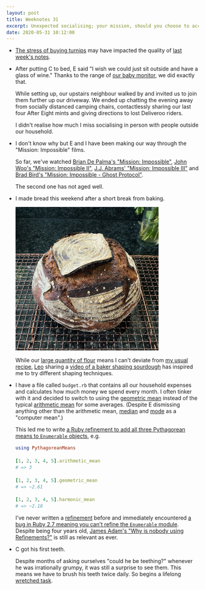 ```yaml
---
layout: post
title: Weeknotes 31
excerpt: Unexpected socialising; your mission, should you choose to accept it; computer means and a lifelong commitment.
date: 2020-05-31 10:12:00
---
```

*   [The stress of buying turnips](https://www.polygon.com/2020/5/26/21270653/animal-crossing-new-horizons-turnips-daisy-mae-acnh-nintendo-switch-stress-prices) may have impacted the quality of [last week's notes](/2020/05/24/weeknotes-30/).

*   After putting C to bed, E said "I wish we could just sit outside and have a glass of wine." Thanks to the range of [our baby monitor](/2020/03/08/weeknotes-19/), we did exactly that.

    While setting up, our upstairs neighbour walked by and invited us to join them further up our driveway. We ended up chatting the evening away from socially distanced camping chairs, contactlessly sharing our last four After Eight mints and giving directions to lost Deliveroo riders.

    I didn't realise how much I miss socialising in person with people outside our household.

*   I don't know why but E and I have been making our way through the "Mission: Impossible" films.

    So far, we've watched [Brian De Palma's "Mission: Impossible"](https://www.imdb.com/title/tt0117060/), [John Woo's "Mission: Impossible II"](https://www.imdb.com/title/tt0120755/), [J.J. Abrams' "Mission: Impossible III"](https://www.imdb.com/title/tt0317919/) and [Brad Bird's "Mission: Impossible - Ghost Protocol"](https://www.imdb.com/title/tt1229238/).

    The second one has not aged well.

*   I made bread this weekend after a short break from baking.

    <p class="center"><img src="/i/bread.jpg" width="375" height="375" alt></p>

    While our [large quantity of flour](/2020/03/15/weeknotes-20/) means I can't deviate from [my usual recipe](https://tartinebakery.com/stories/country-bread), [Leo](https://twitter.com/leocassarani) sharing a [video of a baker shaping sourdough](https://www.reddit.com/r/Breadit/comments/glzuiz/heres_another_video_of_me_shaping_sourdough_i/?utm_source=share&utm_medium=web2x) has inspired me to try different shaping techniques.

*   I have a file called `budget.rb` that contains all our household expenses and calculates how much money we spend every month. I often tinker with it and decided to switch to using the [geometric mean](https://en.wikipedia.org/wiki/Geometric_mean) instead of the typical [arithmetic mean](https://en.wikipedia.org/wiki/Arithmetic_mean) for some averages. (Despite E dismissing anything other than the arithmetic mean, [median](https://en.wikipedia.org/wiki/Median) and [mode](https://en.wikipedia.org/wiki/Mode_(statistics)) as a "computer mean".)

    This led me to write [a Ruby refinement to add all three Pythagorean means to `Enumerable` objects](https://gist.github.com/mudge/a653a1fb837e108a5501937c456f4412), e.g.

    ```ruby
    using PythagoreanMeans

    [1, 2, 3, 4, 5].arithmetic_mean
    # => 3

    [1, 2, 3, 4, 5].geometric_mean
    # => ~2.61

    [1, 2, 3, 4, 5].harmonic_mean
    # => ~2.18
    ```

    I've never written a [refinement](https://docs.ruby-lang.org/en/2.7.0/syntax/refinements_rdoc.html) before and immediately encountered [a bug in Ruby 2.7 meaning you can't refine the `Enumerable` module](https://bugs.ruby-lang.org/issues/16852). Despite being four years old, [James Adam's "Why is nobody using Refinements?"](https://interblah.net/why-is-nobody-using-refinements) is still as relevant as ever.

*   C got his first teeth.

    Despite months of asking ourselves "could he be teething?" whenever he was irrationally grumpy, it was still a surprise to see them. This means we have to brush his teeth twice daily. So begins a lifelong [wretched task](https://natbuckley.co.uk/2019/06/02/weeknotes-20-the-wretched-task/).

